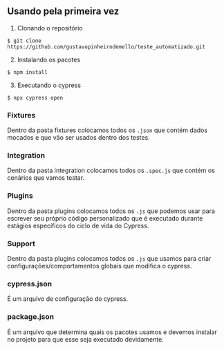 ## Usando pela primeira vez

1.  Clonando o repositório

```
$ git clone https://github.com/gustavopinheirodemello/teste_automatizado.git
```

2.  Instalando os pacotes

```
$ npm install
```

3.  Executando o cypress

```
$ npx cypress open
```
### Fixtures

Dentro da pasta fixtures colocamos todos os `.json` que contém dados mocados e que vão ser usados dentro dos testes.

### Integration

Dentro da pasta integration colocamos todos os `.spec.js` que contém os cenários que vamos testar.

### Plugins

Dentro da pasta plugins colocamos todos os `.js` que podemos usar para escrever seu próprio código personalizado que é executado durante estágios específicos do ciclo de vida do Cypress.

### Support

Dentro da pasta plugins colocamos todos os `.js` que usamos para criar configurações/comportamentos globais que modifica o cypress.

### cypress.json

É um arquivo de configuração do cypress.

### package.json

É um arquivo que determina quais os pacotes usamos e devemos instalar no projeto para que esse seja executado devidamente.